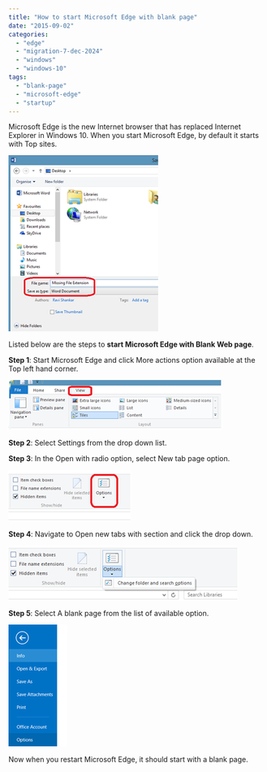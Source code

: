 ```yaml
---
title: "How to start Microsoft Edge with blank page"
date: "2015-09-02"
categories: 
  - "edge"
  - "migration-7-dec-2024"
  - "windows"
  - "windows-10"
tags: 
  - "blank-page"
  - "microsoft-edge"
  - "startup"
---
```


Microsoft Edge is the new Internet browser that has replaced Internet Explorer in Windows 10. When you start Microsoft Edge, by default it starts with Top sites.

[![image](/assets/images/image_thumb.png "image")](http://blogmines.com/blog/wp-content/uploads/2015/09/image.png)

Listed below are the steps to **start Microsoft Edge with Blank Web page**.

**Step 1**: Start Microsoft Edge and click More actions option available at the Top left hand corner.

[![image](/assets/images/image_thumb1.png "image")](http://blogmines.com/blog/wp-content/uploads/2015/09/image1.png)

**Step 2**: Select Settings from the drop down list.

**Step 3**: In the Open with radio option, select New tab page option.

[![image](/assets/images/image_thumb2.png "image")](http://blogmines.com/blog/wp-content/uploads/2015/09/image2.png)

**Step 4**: Navigate to Open new tabs with section and click the drop down.

[![image](/assets/images/image_thumb3.png "image")](http://blogmines.com/blog/wp-content/uploads/2015/09/image3.png)

**Step 5**: Select A blank page from the list of available option.

[![image](/assets/images/1_image_thumb4.png "image")](http://blogmines.com/blog/wp-content/uploads/2015/09/image4.png)

Now when you restart Microsoft Edge, it should start with a blank page.
